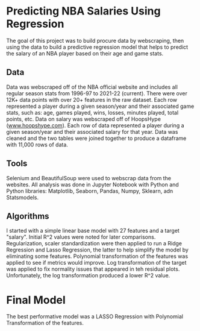 # Predicting NBA Salaries Using Regression
The goal of this project was to build procure data by webscraping, then using the data to build a predictive regression model that helps to predict the salary of an NBA player based on their age and game stats.

## Data
Data was webscraped off of the NBA official website and includes all regular season stats from 1996-97 to 2021-22 (current). There were over 12K+ data points with over 20+ features in the raw dataset.  Each row represented a player during a given season/year and their associated game stats, such as: age, games played, wins, losses, minutes played, total points, etc.
Data on salary was webscraped off of HoopsHype (www.hoopshype.com).  Each row of data represented a player during a given season/year and their associated salary for that year.
Data was cleaned and the two tables were joined together to produce a dataframe with 11,000 rows of data.

## Tools
Selenium and BeautifulSoup were used to webscrap data from the websites.  All analysis was done in Jupyter Notebook with Python and Python libraries: Matplotlib, Seaborn, Pandas, Numpy, Sklearn, adn Statsmodels.

## Algorithms
I started with a simple linear base model with 27 features and a target "salary".  Initial R^2 values were noted for later comparisons.  
Regularization, scaler standardization were then applied to run a Ridge Regression and Lasso Regression, the latter to help simplify the model by eliminating some features.
Polynomial transformation of the features was applied to see if metrics would improve.
Log transformation of the target was applied to fix normality issues that appeared in teh residual plots.  Unfortunately, the log transformation produced a lower R^2 value.

# Final Model
The best performative model was a LASSO Regression with Polynomial Transformation of the features.
